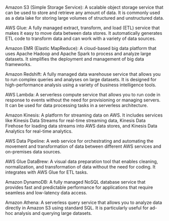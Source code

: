 Amazon S3 (Simple Storage Service): A scalable object storage service that can be used to store and retrieve any amount of data. It is commonly used as a data lake for storing large volumes of structured and unstructured data.

AWS Glue: A fully managed extract, transform, and load (ETL) service that makes it easy to move data between data stores. It automatically generates ETL code to transform data and can work with a variety of data sources.

Amazon EMR (Elastic MapReduce): A cloud-based big data platform that uses Apache Hadoop and Apache Spark to process and analyze large datasets. It simplifies the deployment and management of big data frameworks.

Amazon Redshift: A fully managed data warehouse service that allows you to run complex queries and analyses on large datasets. It is designed for high-performance analysis using a variety of business intelligence tools.

AWS Lambda: A serverless compute service that allows you to run code in response to events without the need for provisioning or managing servers. It can be used for data processing tasks in a serverless architecture.

Amazon Kinesis: A platform for streaming data on AWS. It includes services like Kinesis Data Streams for real-time streaming data, Kinesis Data Firehose for loading data streams into AWS data stores, and Kinesis Data Analytics for real-time analytics.

AWS Data Pipeline: A web service for orchestrating and automating the movement and transformation of data between different AWS services and on-premises data sources.

AWS Glue DataBrew: A visual data preparation tool that enables cleaning, normalization, and transformation of data without the need for coding. It integrates with AWS Glue for ETL tasks.

Amazon DynamoDB: A fully managed NoSQL database service that provides fast and predictable performance for applications that require seamless and low-latency data access.

Amazon Athena: A serverless query service that allows you to analyze data directly in Amazon S3 using standard SQL. It is particularly useful for ad-hoc analysis and querying large datasets.
